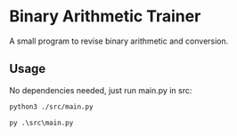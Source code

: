 # Binary Arithmetic Trainer

A small program to revise binary arithmetic and conversion.

## Usage

No dependencies needed, just run main.py in src:
    
```bash
python3 ./src/main.py
```

```
py .\src\main.py
```
